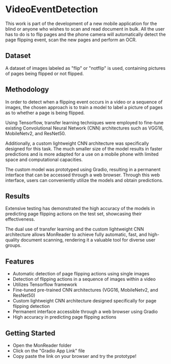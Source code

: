 # VideoEventDetection
This work is part of the development of a new mobile application for the blind or anyone who wishes to scan and read document in bulk.
All the user has to do is to flip pages and the phone camera will automatically detect the page flipping event, scan the new pages and perform an OCR.

## Dataset
A dataset of images labeled as "flip" or "notflip" is used, containing pictures of pages being flipped or not flipped.

## Methodology
In order to detect when a flipping event occurs in a video or a sequence of images, the chosen approach is to train a model to label a picture of pages as to whether a page is being flipped.

Using Tensorflow, transfer learning techniques were employed to fine-tune existing Convolutional Neural Network (CNN) architectures such as VGG16, MobileNetv2, and ResNet50.

Additionally, a custom lightweight CNN architecture was specifically designed for this task. 
The much smaller size of the model results in faster predictions and is more adapted for a use on a mobile phone with limited space and computational capacities.

The custom model was prototyped using Gradio, resulting in a permanent interface that can be accessed through a web browser. Through this web interface, users can conveniently utilize the models and obtain predictions.

## Results
Extensive testing has demonstrated the high accuracy of the models in predicting page flipping actions on the test set, showcasing their effectiveness. 

The dual use of transfer learning and the custom lightweight CNN architecture allows MonReader to achieve fully automatic, fast, and high-quality document scanning, rendering it a valuable tool for diverse user groups.

## Features

- Automatic detection of page flipping actions using single images
- Detection of flipping actions in a sequence of images within a video
- Utilizes Tensorflow framework
- Fine-tuned pre-trained CNN architectures (VGG16, MobileNetv2, and ResNet50)
- Custom lightweight CNN architecture designed specifically for page flipping detection
- Permanent interface accessible through a web browser using Gradio
- High accuracy in predicting page flipping actions

## Getting Started

- Open the MonReader folder
- Click on the "Gradio App Link" file
- Copy paste the link on your browser and try the prototype!


